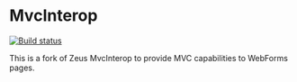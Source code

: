 # MvcInterop

[![Build status](https://ci.appveyor.com/api/projects/status/s3kvj1umjmel1plf?svg=true)](https://ci.appveyor.com/project/EricNewton/mvcinterop)

This is a fork of Zeus MvcInterop to provide MVC capabilities to WebForms pages.
